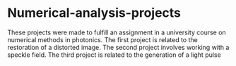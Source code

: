 # Numerical-analysis-projects


These projects were made to fulfill an assignment in a university course on numerical methods in photonics.
The first project is related to the restoration of a distorted image.
The second project involves working with a speckle field.
The third project is related to the generation of a light pulse
